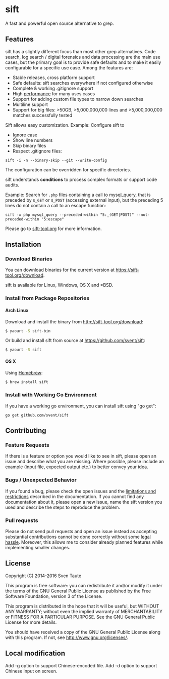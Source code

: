 # sift

A fast and powerful open source alternative to grep.


## Features

sift has a slightly different focus than most other grep alternatives. Code search, log search / digital forensics and data processing are the main use cases, but the primary goal is to provide safe defaults and to make it easily configurable for a specific use case. Among the features are:

* Stable releases, cross platform support
* Safe defaults: sift searches everywhere if not configured otherwise
* Complete & working .gitignore support
* High [performance](https://sift-tool.org/performance) for many uses cases
* Support for adding custom file types to narrow down searches
* Multiline support
* Support for big files: >50GB, >5,000,000,000 lines and >5,000,000,000 matches successfully tested

Sift allows easy customization.
Example: Configure sift to
* Ignore case
* Show line numbers
* Skip binary files
* Respect .gitignore files:

```sift -i -n --binary-skip --git --write-config```

The configuration can be overridden for specific directories.

sift understands **conditions** to process complex formats or support code audits.

Example: Search for ```.php``` files containing a call to mysql_query, that is preceded by ```$_GET``` or ```$_POST``` (accessing external input), but the preceding 5 lines do not contain a call to an escape function:

```sift -x php mysql_query --preceded-within "5:_(GET|POST)" --not-preceded-within "5:escape"```


Please go to [sift-tool.org](https://sift-tool.org) for more information.


## Installation

### Download Binaries
You can download binaries for the current version at https://sift-tool.org/download.

sift is available for Linux, Windows, OS X and *BSD.


### Install from Package Repositories

#### Arch Linux
Download and install the binary from http://sift-tool.org/download:

```sh
$ yaourt -S sift-bin
```

Or build and install sift from source at https://github.com/svent/sift:

```sh
$ yaourt -S sift
```

#### OS X

Using [Homebrew](http://brew.sh/):

```sh
$ brew install sift
```

### Install with Working Go Environment

If you have a working go environment, you can install sift using "go get":

```go get github.com/svent/sift```


## Contributing

### Feature Requests
If there is a feature or option you would like to see in sift,
please open an issue and describe what you are missing.
Where possible, please include an example (input file,
expected output etc.) to better convey your idea.

### Bugs / Unexpected Behavior
If you found a bug, please check the open issues and the
[limitations and restrictions](https://sift-tool.org/docs)
described in the documentation.
If you cannot find any documentation about it, please open a new issue,
name the sift version you used and describe the steps to reproduce the problem.

### Pull requests
Please do not send pull requests and open an issue instead as
accepting substantial contributions cannot be done correctly without some
[legal](http://producingoss.com/en/copyright-assignment.html)
[hassle](https://en.wikipedia.org/wiki/Contributor_License_Agreement).
Moreover, this allows me to consider already planned features while implementing
smaller changes.


## License

Copyright (C) 2014-2016 Sven Taute

This program is free software: you can redistribute it and/or modify
it under the terms of the GNU General Public License as published by
the Free Software Foundation, version 3 of the License.

This program is distributed in the hope that it will be useful,
but WITHOUT ANY WARRANTY; without even the implied warranty of
MERCHANTABILITY or FITNESS FOR A PARTICULAR PURPOSE.  See the
GNU General Public License for more details.

You should have received a copy of the GNU General Public License
along with this program.  If not, see <http://www.gnu.org/licenses/>.

## Local modification
Add -g option to support Chinese-encoded file.
Add -d option to support Chinese input on screen.